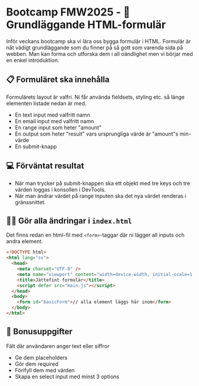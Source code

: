# Bootcamp FMW2025 - 🧱 Grundläggande HTML-formulär

Inför veckans bootcamp ska vi lära oss bygga formulär i HTML. Formulär är nåt vädigt grundläggande som du finner på så gott som varenda sida på webben. Man kan forma och utforska dem i all oändlighet men vi börjar med en enkel introduktion.

## 📋 Formuläret ska innehålla

Formulärets layout är valfri. Ni får använda fieldsets, styling etc. så länge elementen listade nedan är med.

- En text input med valfritt namn
- En email input med valfritt namn
- En range input som heter "amount"
- En output som heter "result" vars ursprungliga värde är "amount"s min-värde
- En submit-knapp

## 💻 Förväntat resultat

- När man trycker på submit-knappen ska ett objekt med tre keys och tre värden loggas i konsollen i DevTools.
- När man ändrar värdet på range inputen ska det nya värdet renderas i gränssnittet.

## 👨‍💻 Gör alla ändringar i `index.html`

Det finns redan en html-fil med `<form>`-taggar där ni lägger all inputs och andra element.

```html
<!DOCTYPE html>
<html lang="sv">
  <head>
    <meta charset="UTF-8" />
    <meta name="viewport" content="width=device-width, initial-scale=1.0" />
    <title>Jättefint formulär</title>
    <script defer src="main.js"></script>
  </head>
  <body>
    <form id="basicForm">// alla element läggs här inom</form>
  </body>
</html>
```

## 🎁 Bonusuppgifter

Fält där användaren anger text eller siffror

- Ge dem placeholders
- Gör dem required
- Förifyll dem med värden
- Skapa en select input med minst 3 options
